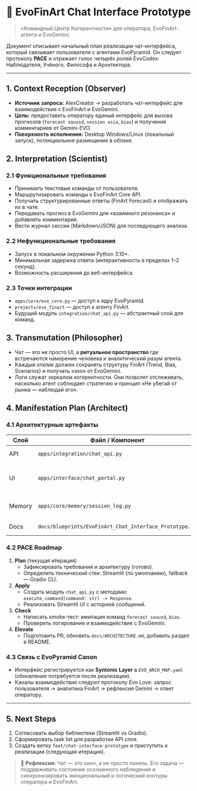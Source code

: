 # 🧩 EvoFinArt Chat Interface Prototype

> «Командный Центр Когерентности» для оператора, EvoFinArt-агента и EvoGemini.

Документ описывает начальный план реализации чат-интерфейса, который связывает пользователя с агентами EvoPyramid. Он следует протоколу **PACE** и отражает голос четырёх ролей EvoCodex: Наблюдателя, Учёного, Философа и Архитектора.

---

## 1. Context Reception (Observer)

- **Источник запроса:** AlexCreator → разработать чат-интерфейс для взаимодействия с EvoFinArt и EvoGemini.
- **Цель:** предоставить оператору единый интерфейс для вызова прогнозов (`forecast xauusd`, `session asia`, `bias`) и получения комментариев от Gemini-EVO.
- **Поверхность исполнения:** Desktop Windows/Linux (локальный запуск), потенциальное размещение в облаке.

## 2. Interpretation (Scientist)

### 2.1 Функциональные требования
- Принимать текстовые команды от пользователя.
- Маршрутизировать команды к EvoFinArt Core API.
- Получать структурированные ответы (FinArt Forecast) и отображать их в чате.
- Передавать прогноз в EvoGemini для «взаимного резонанса» и добавлять комментарий.
- Вести журнал сессии (Markdown/JSON) для последующего анализа.

### 2.2 Нефункциональные требования
- Запуск в локальном окружении Python 3.10+.
- Минимальная задержка ответа (интерактивность в пределах 1–2 секунд).
- Возможность расширения до веб-интерфейса.

### 2.3 Точки интеграции
- `apps/core/evo_core.py` — доступ к ядру EvoPyramid.
- `projects/evo_finart` — доступ к агенту FinArt.
- Будущий модуль `integration/chat_api.py` — абстрактный слой для команд.

## 3. Transmutation (Philosopher)

- Чат — это не просто UI, а **ритуальное пространство** где встречаются намерение человека и аналитический разум агента.
- Каждый отклик должен сохранять структуру FinArt (Trend, Bias, Scenarios) и получать «эхо» от EvoGemini.
- Логи служат зеркалом когерентности. Они позволят отслеживать, насколько агент соблюдает стратегию и принцип «Не убегай от рынка — наблюдай его».

## 4. Manifestation Plan (Architect)

### 4.1 Архитектурные артефакты

| Слой | Файл / Компонент | Статус |
| --- | --- | --- |
| API | `apps/integration/chat_api.py` | **Новый** — фасад для команд | 
| UI | `apps/interface/chat_portal.py` | **Новый** — прототип на Streamlit / Gradio |
| Memory | `apps/core/memory/session_log.py` | Реиспользовать существующие механизмы |
| Docs | `docs/blueprints/EvoFinArt_Chat_Interface_Prototype.md` | ✅ (текущий документ) |

### 4.2 PACE Roadmap

1. **Plan** (текущая итерация)
   - Зафиксировать требования и архитектуру (готово).
   - Определить технический стек: Streamlit (по умолчанию), fallback — Gradio CLI.
2. **Apply**
   - Создать модуль `chat_api.py` с методами: `execute_command(command: str) -> Response`.
   - Реализовать Streamlit UI с историей сообщений.
3. **Check**
   - Написать smoke-тест: имитация команд `forecast xauusd`, `bias`.
   - Проверить логирование и взаимодействие с EvoGemini.
4. **Elevate**
   - Подготовить PR, обновить `docs/ARCHITECTURE.md`, добавить раздел в README.

### 4.3 Связь с EvoPyramid Canon
- Интерфейс регистрируется как **Syntonic Layer** в `EVO_ARCH_MAP.yaml` (обновление потребуется после реализации).
- Каналы взаимодействия следуют протоколу Evo Love: запрос пользователя → аналитика FinArt → рефлексия Gemini → ответ оператору.

---

## 5. Next Steps

1. Согласовать выбор библиотеки (Streamlit vs Gradio).
2. Сформировать task list для разработки API слоя.
3. Создать ветку `feat/chat-interface-prototype` и приступить к реализации (следующая итерация).

> 🧠 **Рефлексия:** Чат — это окно, а не просто панель. Его задача — поддерживать состояние осознанного наблюдения и синхронизировать эмоциональный и логический контуры оператора и EvoFinArt.
